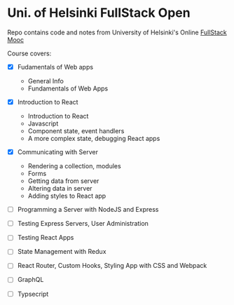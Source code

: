 # Uni. of Helsinki FullStack Open

Repo contains code and notes from University of Helsinki's Online [FullStack Mooc](https://fullstackopen.com/en/about/)

Course covers: 
- [x] Fudamentals of Web apps
  * General Info
  * Fundamentals of Web Apps
- [x] Introduction to React
  * Introduction to React
  * Javascript
  * Component state, event handlers
  * A more complex state, debugging React apps
- [x] Communicating with Server
  * Rendering a collection, modules
  * Forms
  * Getting data from server
  * Altering data in server
  * Adding styles to React app
- [ ] Programming a Server with NodeJS and Express 
- [ ] Testing Express Servers, User Administration
- [ ] Testing React Apps 
- [ ] State Management with Redux 
- [ ] React Router, Custom Hooks, Styling App with CSS and Webpack
- [ ] GraphQL 
- [ ] Typsecript

